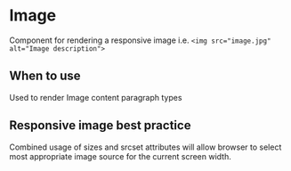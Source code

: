 # Image

Component for rendering a responsive image i.e. `<img src="image.jpg" alt="Image description">`

## When to use

Used to render Image content paragraph types

## Responsive image best practice

Combined usage of sizes and srcset attributes will allow browser to select most appropriate image source for the current screen width.
